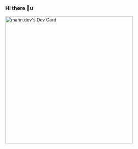 ### Hi there 👋ư
<a href="https://app.daily.dev/mahndev"><img src="https://api.daily.dev/devcards/55fd291642d8418e9154f4b7ceaa1233.png?r=deh" width="400" alt="mahn.dev's Dev Card"/></a>

<!--
**mahn-dev/mahn-dev** is a ✨ _special_ ✨ repository because its `README.md` (this file) appears on your GitHub profile.

Here are some ideas to get you started:

- 🔭 I’m currently working on ...
- 🌱 I’m currently learning ...
- 👯 I’m looking to collaborate on ...
- 🤔 I’m looking for help with ...
- 💬 Ask me about ...
- 📫 How to reach me: ...
- 😄 Pronouns: ...
- ⚡ Fun fact: ...
-->
